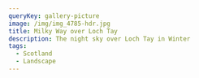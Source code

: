 ```yaml
---
queryKey: gallery-picture
image: /img/img_4785-hdr.jpg
title: Milky Way over Loch Tay
description: The night sky over Loch Tay in Winter
tags:
  - Scotland
  - Landscape
---
```

